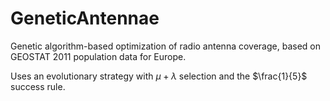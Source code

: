 # GeneticAntennae
Genetic algorithm-based optimization of radio antenna coverage, based on GEOSTAT 2011 population data for Europe.

Uses an evolutionary strategy with $\mu + \lambda$ selection and the $\frac{1}{5}$ success rule.
